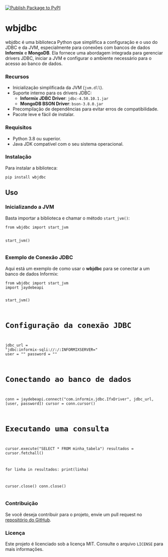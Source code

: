 [![Publish Package to PyPI](https://github.com/wanderbatistaf/wbjdbc/actions/workflows/publish-package.yml/badge.svg?branch=main)](https://github.com/wanderbatistaf/wbjdbc/actions/workflows/publish-package.yml)

<h1>wbjdbc</h1>

<p>wbjdbc é uma biblioteca Python que simplifica a configuração e o uso do JDBC e da JVM, especialmente para conexões com bancos de dados <strong>Informix</strong> e <strong>MongoDB</strong>. Ela fornece uma abordagem integrada para gerenciar drivers JDBC, iniciar a JVM e configurar o ambiente necessário para o acesso ao banco de dados.</p>

<h3>Recursos</h3>
<ul>
    <li>Inicialização simplificada da JVM (<code>jvm.dll</code>).</li>
    <li>Suporte interno para os drivers JDBC:
        <ul>
            <li><strong>Informix JDBC Driver</strong>: <code>jdbc-4.50.10.1.jar</code></li>
            <li><strong>MongoDB BSON Driver</strong>: <code>bson-3.8.0.jar</code></li>
        </ul>
    </li>
    <li>Precompilação de dependências para evitar erros de compatibilidade.</li>
    <li>Pacote leve e fácil de instalar.</li>
</ul>

<h3>Requisitos</h3>
<ul>
    <li>Python 3.8 ou superior.</li>
    <li>Java JDK compatível com o seu sistema operacional.</li>
</ul>

<h3>Instalação</h3>
<p>Para instalar a biblioteca:</p>
<pre><code>pip install wbjdbc</code></pre>

<h2>Uso</h2>

<h3>Inicializando a JVM</h3>
<p>Basta importar a biblioteca e chamar o método <code>start_jvm()</code>:</p>
<pre><code>from wbjdbc import start_jvm

start_jvm()
</code></pre>

<h3>Exemplo de Conexão JDBC</h3>
<p>Aqui está um exemplo de como usar o <strong>wbjdbc</strong> para se conectar a um banco de dados Informix:</p>
<pre><code>from wbjdbc import start_jvm
import jaydebeapi

start_jvm()

# Configuração da conexão JDBC
jdbc_url = "jdbc:informix-sqli://<host>:<port>/<database>:INFORMIXSERVER=<server>"
user = "<usuario>"
password = "<senha>"

# Conectando ao banco de dados
conn = jaydebeapi.connect("com.informix.jdbc.IfxDriver", jdbc_url, [user, password])
cursor = conn.cursor()

# Executando uma consulta
cursor.execute("SELECT * FROM minha_tabela")
resultados = cursor.fetchall()

for linha in resultados:
    print(linha)

cursor.close()
conn.close()
</code></pre>

<h3>Contribuição</h3>
<p>Se você deseja contribuir para o projeto, envie um pull request no <a href="https://github.com/wanderbatistaf/wbjdbc">repositório do GitHub</a>.</p>

<h3>Licença</h3>
<p>Este projeto é licenciado sob a licença MIT. Consulte o arquivo <code>LICENSE</code> para mais informações.</p>
